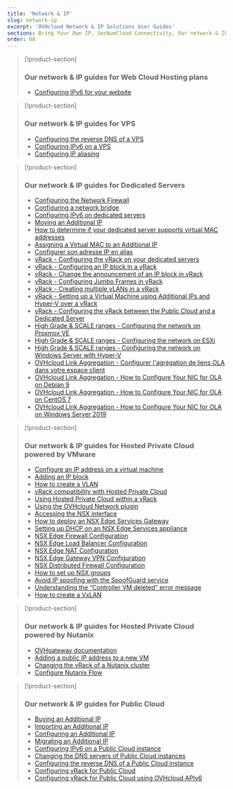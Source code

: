 ```yaml
---
title: 'Network & IP'
slug: network-ip
excerpt: 'OVHcloud Network & IP Solutions User Guides'
sections: Bring Your Own IP, SecNumCloud Connectivity, Our network & IP guides for Web Cloud Hosting plans, Our network & IP guides for VPS, Our network & IP guides for Dedicated Servers, Our network & IP guides for Hosted Private Cloud powered by VMware, Our network & IP guides for Hosted Private Cloud powered by Nutanix, Our network & IP guides for Public Cloud
order: 08
---
```


> [!product-section]
>
> ### Our network & IP guides for Web Cloud Hosting plans
>
> - [Configuring IPv6 for your website](https://docs.ovh.com/gb/en/hosting/configure-ipv6-for-your-website/)
>

> [!product-section]
>
> ### Our network & IP guides for VPS
>
> - [Configuring the reverse DNS of a VPS](https://docs.ovh.com/gb/en/vps/configure-reverse-dns-vps/)
> - [Configuring IPv6 on a VPS](https://docs.ovh.com/fr/vps/configurer-ipv6/)
> - [Configuring IP aliasing](https://docs.ovh.com/gb/en/vps/network-ipaliasing-vps/)
>

> [!product-section]
>
> ### Our network & IP guides for Dedicated Servers
>
> - [Configuring the Network Firewall](https://docs.ovh.com/gb/en/dedicated/firewall-network/)
> - [Configuring a network bridge](https://docs.ovh.com/gb/en/dedicated/network-bridging/)
> - [Configuring IPv6 on dedicated servers](https://docs.ovh.com/gb/en/dedicated/network-ipv6/)
> - [Moving an Additional IP](https://docs.ovh.com/gb/en/dedicated/ip-fo-move/)
> - [How to determine if your dedicated server supports virtual MAC addresses](https://docs.ovh.com/gb/en/dedicated/network-support-virtual-mac/)
> - [Assigning a Virtual MAC to an Additional IP](https://docs.ovh.com/gb/en/dedicated/network-virtual-mac/)
> - [Configurer son adresse IP en alias](https://docs.ovh.com/fr/dedicated/network-ipaliasing/)
> - [vRack - Configuring the vRack on your dedicated servers](https://docs.ovh.com/gb/en/dedicated/configuring-vrack-on-dedicated-servers/)
> - [vRack - Configuring an IP block in a vRack](https://docs.ovh.com/gb/en/dedicated/ip-block-vrack/)
> - [vRack - Change the announcement of an IP block in vRack](https://docs.ovh.com/gb/en/dedicated/change-anouncement-ip-block-vrack/)
> - [vRack - Configuring Jumbo Frames in vRack](https://docs.ovh.com/gb/en/dedicated/network-jumbo/)
> - [vRack - Creating multiple vLANs in a vRack](https://docs.ovh.com/gb/en/dedicated/multiple-vlans/)
> - [vRack - Setting up a Virtual Machine using Additional IPs and Hyper-V over a vRack](https://docs.ovh.com/gb/en/dedicated/foip-vrack-hyperv/)
> - [vRack - Configuring the vRack between the Public Cloud and a Dedicated Server](https://docs.ovh.com/gb/en/dedicated/vrack-pci-ds/)
> - [High Grade & SCALE ranges - Configuring the network on Proxmox VE](https://docs.ovh.com/gb/en/dedicated/proxmox-network-hg-scale/)
> - [High Grade & SCALE ranges - Configuring the network on ESXi](https://docs.ovh.com/gb/en/dedicated/esxi-network-hg-scale/)
> - [High Grade & SCALE ranges - Configuring the network on Windows Server with Hyper-V](https://docs.ovh.com/gb/en/dedicated/hyperv-network-hg-scale/)
> - [OVHcloud Link Aggregation - Configurer l'agrégation de liens OLA dans votre espace client](https://docs.ovh.com/fr/dedicated/ola-manager/)
> - [OVHcloud Link Aggregation - How to Configure Your NIC for OLA on Debian 9](https://docs.ovh.com/gb/en/dedicated/ola-debian9/)
> - [OVHcloud Link Aggregation - How to Configure Your NIC for OLA on CentOS 7](https://docs.ovh.com/gb/en/dedicated/ola-centos7/)
> - [OVHcloud Link Aggregation - How to Configure Your NIC for OLA on Windows Server 2019](https://docs.ovh.com/gb/en/dedicated/ola-w2k19/)
>

> [!product-section]
>
> ### Our network & IP guides for Hosted Private Cloud powered by VMware
>
> - [Configure an IP address on a virtual machine](https://docs.ovh.com/gb/en/private-cloud/configure-ip-on-virtual-machine/)
> - [Adding an IP block](https://docs.ovh.com/gb/en/private-cloud/add-ip-block/)
> - [How to create a VLAN](https://docs.ovh.com/gb/en/private-cloud/creation-vlan/)
> - [vRack compatibility with Hosted Private Cloud](https://docs.ovh.com/gb/en/private-cloud/vrack-compatibility-hosted-private-cloud/)
> - [Using Hosted Private Cloud within a vRack](https://docs.ovh.com/gb/en/private-cloud/using-private-cloud-with-vrack/)
> - [Using the OVHcloud Network plugin](https://docs.ovh.com/gb/en/private-cloud/plugin-ovh-network/)
> - [Accessing the NSX interface](https://docs.ovh.com/gb/en/private-cloud/accessing-NSX-interface/)
> - [How to deploy an NSX Edge Services Gateway](https://docs.ovh.com/gb/en/private-cloud/how-to-deploy-an-nsx-edge-gateway/)
> - [Setting up DHCP on an NSX Edge Services appliance](https://docs.ovh.com/gb/en/private-cloud/setup-dhcp-nsx-edge/)
> - [NSX Edge Firewall Configuration](https://docs.ovh.com/gb/en/private-cloud/nsx-edge-firewall-configuration/)
> - [NSX Edge Load Balancer Configuration ](https://docs.ovh.com/gb/en/private-cloud/nsx-edge-load-balancer-configuration/)
> - [NSX Edge NAT Configuration](https://docs.ovh.com/gb/en/private-cloud/nsx-edge-nat-configuration/)
> - [NSX Edge Gateway VPN Configuration](https://docs.ovh.com/gb/en/private-cloud/nsx-edge-gateway-vpn-configuration/)
> - [NSX Distributed Firewall Configuration](https://docs.ovh.com/gb/en/private-cloud/nsx-distributed-firewall-configuration/)
> - [How to set up NSX groups](https://docs.ovh.com/gb/en/private-cloud/setup-nsx-groups/)
> - [Avoid IP spoofing with the SpoofGuard service](https://docs.ovh.com/gb/en/private-cloud/spoofguard/)
> - [Understanding the “Controller VM deleted” error message](https://docs.ovh.com/gb/en/private-cloud/error-controller-nsx/)
> - [How to create a VxLAN](https://docs.ovh.com/gb/en/private-cloud/nsx-creation-vxlan/)

> [!product-section]
>
> ### Our network & IP guides for Hosted Private Cloud powered by Nutanix
>
> - [OVHgateway documentation](https://docs.ovh.com/gb/en/nutanix/ovh-gateway-documentation/)
> - [Adding a public IP address to a new VM](https://docs.ovh.com/gb/en/nutanix/nutanix-public-ip/)
> - [Changing the vRack of a Nutanix cluster](https://docs.ovh.com/gb/en/nutanix/nutanix-change-vrack/)
> - [Configure Nutanix Flow](https://docs.ovh.com/gb/en/nutanix/nutanix-flow/)

> [!product-section]
>
> ### Our network & IP guides for Public Cloud
>
> - [Buying an Additional IP](https://docs.ovh.com/gb/en/public-cloud/buy-a-failover-ip/)
> - [Importing an Additional IP](https://docs.ovh.com/gb/en/public-cloud/import_a_failover_ip/)
> - [Configuring an Additional IP](https://docs.ovh.com/gb/en/public-cloud/configure_a_failover_ip/)
> - [Migrating an Additional IP](https://docs.ovh.com/gb/en/public-cloud/migrating_a_failover_ip/)
> - [Configuring IPv6 on a Public Cloud instance](https://docs.ovh.com/gb/en/public-cloud/configuring-ipv6/)
> - [Changing the DNS servers of Public Cloud instances](https://docs.ovh.com/gb/en/public-cloud/change-instance-dns-servers/)
> - [Configuring the reverse DNS of a Public Cloud instance](https://docs.ovh.com/gb/en/public-cloud/configure-reverse-dns-instance/)
> - [Configuring vRack for Public Cloud](https://docs.ovh.com/gb/en/public-cloud/public-cloud-vrack/)
> - [Configuring vRack for Public Cloud using OVHcloud APIv6](https://docs.ovh.com/gb/en/public-cloud/public-cloud-vrack-apiv6/)
>
